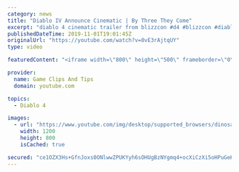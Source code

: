 ```yaml
---
category: news
title: "Diablo IV Announce Cinematic | By Three They Come"
excerpt: "diablo 4 cinematic trailer from blizzcon #d4 #blizzcon #diablo."
publishedDateTime: 2019-11-01T19:01:45Z
originalUrl: "https://youtube.com/watch?v=0vE3rAjtqUY"
type: video

featuredContent: "<iframe width=\"800\" height=\"500\" frameborder=\"0\" src=\"https://www.youtube.com/embed/0vE3rAjtqUY\" allow=\"accelerometer; autoplay; encrypted-media; gyroscope; picture-in-picture\" allowfullscreen></iframe>"

provider:
  name: Game Clips And Tips
  domain: youtube.com

topics:
  - Diablo 4

images:
  - url: "https://www.youtube.com/img/desktop/supported_browsers/dinosaur.png"
    width: 1200
    height: 800
    isCached: true

secured: "ce1OZX3Hs+GfnJoxs0ONlwwZPUKYyh6sOHUgBzNYgmq4+ocXiCzXi5oHPuGeKy2rdZLCw+AYrgu4xBLBlI/I5OPY6jzmYPPVUCKIMYB1uDTZUHN4/69o8Q+LmX0iRyCHnNbdnDH0dRdpcovMnjn0R9uia6bqte/EK6xaV1ACq1NPk0o5Ofqfp23Fz0s//U7RbC1IXtVUpA0xqvkNzk4JpxAerbYI9d0GLiVQG4kGY658GG0dR24WR0XiEkRJKOirxM3C00b4UVruMRnj93PnuMx085d1bzzoDurcAiTAzOVaR5rhCZAjt4wbaXxnhUTpm66nJ+pkDn5GRTLmv09fCH/daslIM9sxAnMjHEpREtgDnddxEbJnXHhY1oVpb4jku+7P97y/5D1q+I2DAosZ0A==;XvqvqEjCdUrIYmtxig43mw=="
---
```



